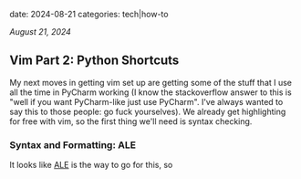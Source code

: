date:          2024-08-21
categories:    tech|how-to

_August 21, 2024_

## Vim Part 2: Python Shortcuts

My next moves in getting vim set up are getting some of the stuff that I use all the time in PyCharm working (I know 
the stackoverflow answer to this is "well if you want PyCharm-like just use PyCharm". I've always wanted to say this 
to those people: go fuck yourselves). We already get highlighting for free with vim, so the first thing we'll need is 
syntax checking.

### Syntax and Formatting: ALE

It looks like [ALE](https://github.com/dense-analysis/ale) is the way to go for this, so 
